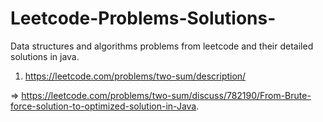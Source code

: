 # Leetcode-Problems-Solutions-
Data structures and algorithms problems from leetcode and their detailed solutions in java.


1. https://leetcode.com/problems/two-sum/description/

=> https://leetcode.com/problems/two-sum/discuss/782190/From-Brute-force-solution-to-optimized-solution-in-Java.
